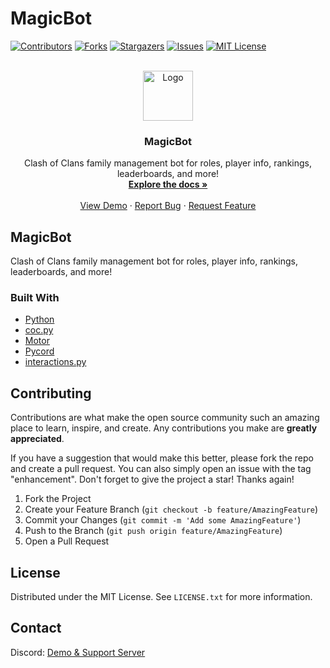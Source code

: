 # MagicBot
<div id="top"></div>
<!--
*** Thanks for checking out the Best-README-Template. If you have a suggestion
*** that would make this better, please fork the repo and create a pull request
*** or simply open an issue with the tag "enhancement".
*** Don't forget to give the project a star!
*** Thanks again! Now go create something AMAZING! :D
-->



<!-- PROJECT SHIELDS -->
<!--
*** I'm using markdown "reference style" links for readability.
*** Reference links are enclosed in brackets [ ] instead of parentheses ( ).
*** See the bottom of this document for the declaration of the reference variables
*** for contributors-url, forks-url, etc. This is an optional, concise syntax you may use.
*** https://www.markdownguide.org/basic-syntax/#reference-style-links
-->
[![Contributors][contributors-shield]][contributors-url]
[![Forks][forks-shield]][forks-url]
[![Stargazers][stars-shield]][stars-url]
[![Issues][issues-shield]][issues-url]
[![MIT License][license-shield]][license-url]




<!-- PROJECT LOGO -->
<br />
<div align="center">
  <a href="https://github.com/matthewvanderson/MagicBot">
    <img src="https://cdn.discordapp.com/attachments/843624785560993833/936730769487978506/2715c2864c10dc64a848f7d12d1640d0.png" alt="Logo" width="80" height="80">
  </a>

<h3 align="center">MagicBot</h3>

  <p align="center">
    Clash of Clans family management bot for roles, player info, rankings, leaderboards, and more!
    <br />
    <a href="https://github.com/matthewvanderson/MagicBot"><strong>Explore the docs »</strong></a>
    <br />
    <br />
    <a href="https://discord.gg/Z96S8Gg2Uv">View Demo</a>
    ·
    <a href="https://github.com/matthewvanderson/MagicBot/issues">Report Bug</a>
    ·
    <a href="https://github.com/matthewvanderson/MagicBot/issues">Request Feature</a>
  </p>
</div>



<!-- ABOUT THE PROJECT -->
## MagicBot

Clash of Clans family management bot for roles, player info, rankings, leaderboards, and more!



### Built With

* [Python](https://www.python.org/)
* [coc.py](https://cocpy.readthedocs.io/en/latest/)
* [Motor](https://motor.readthedocs.io/en/stable/tutorial-asyncio.html)
* [Pycord](https://pycord.dev/)
* [interactions.py](https://discord-interactions.readthedocs.io/en/latest/)




<!-- GETTING STARTED -->


<!-- CONTRIBUTING -->
## Contributing

Contributions are what make the open source community such an amazing place to learn, inspire, and create. Any contributions you make are **greatly appreciated**.

If you have a suggestion that would make this better, please fork the repo and create a pull request. You can also simply open an issue with the tag "enhancement".
Don't forget to give the project a star! Thanks again!

1. Fork the Project
2. Create your Feature Branch (`git checkout -b feature/AmazingFeature`)
3. Commit your Changes (`git commit -m 'Add some AmazingFeature'`)
4. Push to the Branch (`git push origin feature/AmazingFeature`)
5. Open a Pull Request



<!-- LICENSE -->
## License

Distributed under the MIT License. See `LICENSE.txt` for more information.


<!-- CONTACT -->
## Contact

Discord: [Demo & Support Server](https://discord.gg/Z96S8Gg2Uv)









<!-- MARKDOWN LINKS & IMAGES -->
<!-- https://www.markdownguide.org/basic-syntax/#reference-style-links -->
[contributors-shield]: https://img.shields.io/github/contributors/matthewvanderson/MagicBot.svg?style=for-the-badge
[contributors-url]: https://github.com/matthewvanderson/MagicBot/graphs/contributors
[forks-shield]: https://img.shields.io/github/forks/matthewvanderson/MagicBot.svg?style=for-the-badge
[forks-url]: https://github.com/matthewvanderson/MagicBot/network/members
[stars-shield]: https://img.shields.io/github/stars/matthewvanderson/MagicBot.svg?style=for-the-badge
[stars-url]: https://github.com/matthewvanderson/MagicBot/stargazers
[issues-shield]: https://img.shields.io/github/issues/matthewvanderson/MagicBot.svg?style=for-the-badge
[issues-url]: https://github.com/matthewvanderson/MagicBot/issues
[license-shield]: https://img.shields.io/github/license/matthewvanderson/MagicBot.svg?style=for-the-badge
[license-url]: https://github.com/matthewvanderson/MagicBot/blob/master/LICENSE

[product-screenshot]: images/screenshot.png
